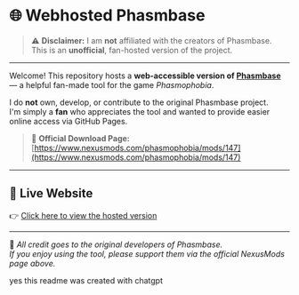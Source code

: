 # 🌐 Webhosted Phasmbase

> ⚠️ **Disclaimer:** I am **not** affiliated with the creators of Phasmbase.  
> This is an **unofficial**, fan-hosted version of the project.

---

Welcome! This repository hosts a **web-accessible version of [Phasmbase](https://www.nexusmods.com/phasmophobia/mods/147)** — a helpful fan-made tool for the game *Phasmophobia*.

I do **not** own, develop, or contribute to the original Phasmbase project.  
I'm simply a **fan** who appreciates the tool and wanted to provide easier online access via GitHub Pages.

> 🔗 **Official Download Page:**  
> [https://www.nexusmods.com/phasmophobia/mods/147](https://www.nexusmods.com/phasmophobia/mods/147)

---

## 🚀 Live Website

👉 [Click here to view the hosted version](https://your-username.github.io/phasmbase)  

---

🧡 *All credit goes to the original developers of Phasmbase.*  
*If you enjoy using the tool, please support them via the official NexusMods page above.*

yes this readme was created with chatgpt
